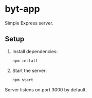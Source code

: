 # byt-app

Simple Express server.

## Setup

1. Install dependencies:
   ```sh
   npm install
   ```
2. Start the server:
   ```sh
   npm start
   ```

Server listens on port 3000 by default.
